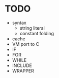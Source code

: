 TODO
====

  * syntax
    * string literal
    * constant folding
  * cache
  * VM port to C
  * IF
  * FOR
  * WHILE
  * INCLUDE
  * WRAPPER

